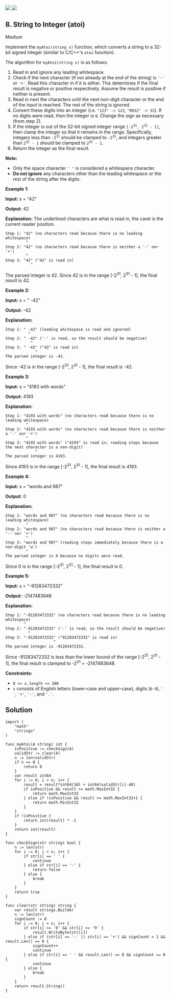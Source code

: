 [![](https://img.shields.io/github/stars/LeetCode-in-Go/LeetCode-in-Go?label=Stars&style=flat-square)](https://github.com/LeetCode-in-Go/LeetCode-in-Go)
[![](https://img.shields.io/github/forks/LeetCode-in-Go/LeetCode-in-Go?label=Fork%20me%20on%20GitHub%20&style=flat-square)](https://github.com/LeetCode-in-Go/LeetCode-in-Go/fork)

## 8\. String to Integer (atoi)

Medium

Implement the `myAtoi(string s)` function, which converts a string to a 32-bit signed integer (similar to C/C++'s `atoi` function).

The algorithm for `myAtoi(string s)` is as follows:

1.  Read in and ignore any leading whitespace.
2.  Check if the next character (if not already at the end of the string) is `'-'` or `'+'`. Read this character in if it is either. This determines if the final result is negative or positive respectively. Assume the result is positive if neither is present.
3.  Read in next the characters until the next non-digit character or the end of the input is reached. The rest of the string is ignored.
4.  Convert these digits into an integer (i.e. `"123" -> 123`, `"0032" -> 32`). If no digits were read, then the integer is `0`. Change the sign as necessary (from step 2).
5.  If the integer is out of the 32-bit signed integer range <code>[-2<sup>31</sup>, 2<sup>31</sup> - 1]</code>, then clamp the integer so that it remains in the range. Specifically, integers less than <code>-2<sup>31</sup></code> should be clamped to <code>-2<sup>31</sup></code>, and integers greater than <code>2<sup>31</sup> - 1</code> should be clamped to <code>2<sup>31</sup> - 1</code>.
6.  Return the integer as the final result.

**Note:**

*   Only the space character `' '` is considered a whitespace character.
*   **Do not ignore** any characters other than the leading whitespace or the rest of the string after the digits.

**Example 1:**

**Input:** s = "42"

**Output:** 42

**Explanation:** The underlined characters are what is read in, the caret is the current reader position.

    Step 1: "42" (no characters read because there is no leading whitespace)
             ^ 
    Step 2: "42" (no characters read because there is neither a '-' nor '+')
             ^
    Step 3: "42" ("42" is read in)
               ^

The parsed integer is 42. Since 42 is in the range [-2<sup>31</sup>, 2<sup>31</sup> - 1], the final result is 42. 

**Example 2:**

**Input:** s = " -42"

**Output:** -42

**Explanation:**

    Step 1: " -42" (leading whitespace is read and ignored)
              ^ 
    Step 2: " -42" ('-' is read, so the result should be negative)
               ^
    Step 3: " -42" ("42" is read in)
                 ^
    The parsed integer is -42.

Since -42 is in the range [-2<sup>31</sup>, 2<sup>31</sup> - 1], the final result is -42. 

**Example 3:**

**Input:** s = "4193 with words"

**Output:** 4193

**Explanation:**

    Step 1: "4193 with words" (no characters read because there is no leading whitespace)
             ^
    Step 2: "4193 with words" (no characters read because there is neither a '-' nor '+')
             ^
    Step 3: "4193 with words" ("4193" is read in; reading stops because the next character is a non-digit)
                 ^ 
    The parsed integer is 4193.

Since 4193 is in the range [-2<sup>31</sup>, 2<sup>31</sup> - 1], the final result is 4193. 

**Example 4:**

**Input:** s = "words and 987"

**Output:** 0

**Explanation:**

    Step 1: "words and 987" (no characters read because there is no leading whitespace)
             ^
    Step 2: "words and 987" (no characters read because there is neither a '-' nor '+')
             ^
    Step 3: "words and 987" (reading stops immediately because there is a non-digit 'w')
             ^
    The parsed integer is 0 because no digits were read.

Since 0 is in the range [-2<sup>31</sup>, 2<sup>31</sup> - 1], the final result is 0. 

**Example 5:**

**Input:** s = "-91283472332"

**Output:** -2147483648

**Explanation:**

    Step 1: "-91283472332" (no characters read because there is no leading whitespace)
            ^
    Step 2: "-91283472332" ('-' is read, so the result should be negative)
              ^
    Step 3: "-91283472332" ("91283472332" is read in)
                         ^
    The parsed integer is -91283472332.

Since -91283472332 is less than the lower bound of the range [-2<sup>31</sup>, 2<sup>31</sup> - 1], the final result is clamped to -2<sup>31</sup> = -2147483648.  

**Constraints:**

*   `0 <= s.length <= 200`
*   `s` consists of English letters (lower-case and upper-case), digits (`0-9`), `' '`, `'+'`, `'-'`, and `'.'`.

## Solution

```golang
import (
	"math"
	"strings"
)

func myAtoi(A string) int {
	isPositive := checkSign(A)
	validStr := clear(A)
	n := len(validStr)
	if n == 0 {
		return 0
	}
	var result int64
	for i := 0; i < n; i++ {
		result = result*int64(10) + int64(validStr[i]-48)
		if isPositive && result >= math.MaxInt32 {
			return math.MaxInt32
		} else if !isPositive && result >= math.MaxInt32+1 {
			return math.MinInt32
		}
	}
	if !isPositive {
		return int(result) * -1
	}
	return int(result)
}

func checkSign(str string) bool {
	n := len(str)
	for i := 0; i < n; i++ {
		if str[i] == ' ' {
			continue
		} else if str[i] == '-' {
			return false
		} else {
			break
		}
	}
	return true
}

func clear(str string) string {
	var result strings.Builder
	n := len(str)
	signCount := 0
	for i := 0; i < n; i++ {
		if str[i] >= '0' && str[i] <= '9' {
			result.WriteByte(str[i])
		} else if (str[i] == '-' || str[i] == '+') && signCount < 1 && result.Len() == 0 {
			signCount++
			continue
		} else if str[i] == ' ' && result.Len() == 0 && signCount == 0 {
			continue
		} else {
			break
		}
	}
	return result.String()
}
```